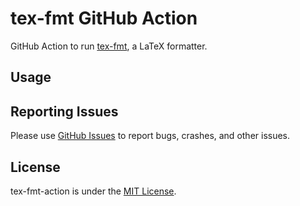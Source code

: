 # tex-fmt GitHub Action

GitHub Action to run [tex-fmt](https://github.com/WGUNDERWOOD/tex-fmt), a LaTeX formatter.

## Usage

## Reporting Issues
Please use [GitHub Issues](https://github.com/grayespinoza/tex-fmt-action/issues) to report bugs, crashes, and other issues.

## License
tex-fmt-action is under the [MIT License](https://github.com/grayespinoza/tex-fmt-action/blob/main/LICENSE).
